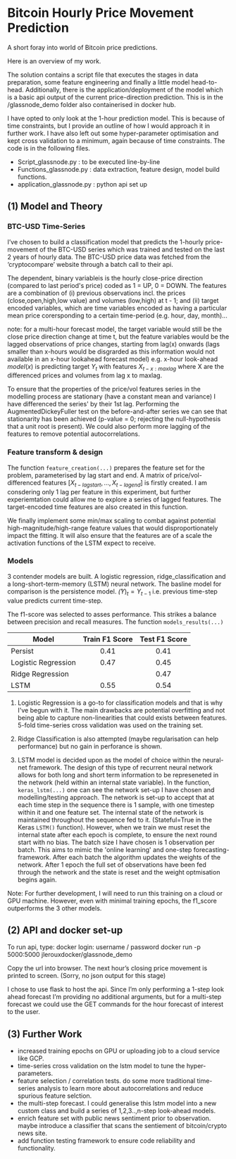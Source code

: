 # Bitcoin Hourly Price Movement Prediction
A short foray into world of Bitcoin price predictions.

Here is an overview of my work.

The solution contains a script file that executes the stages in data preparation, some feature engineering and finally a little model head-to-head. Additionally, there is the application/deployment of the model which is a basic api output of the current price-direction prediction. This is in the /glassnode_demo folder also containerised in docker hub. 

I have opted to only look at the 1-hour prediction model. This is because of time constraints, but I provide an outline of how I would approach it in further work. I have also left out some hyper-parameter optimisation and kept cross validation to a minimum, again because of time constraints. The code is in the following files.

- Script_glassnode.py : to be executed line-by-line
- Functions_glassnode.py : data extraction, feature design, model build functions.
- application_glassnode.py : python api set up 

## (1)  Model and Theory
### BTC-USD Time-Series

I’ve chosen to build a classification model that predicts the 1-hourly price-movement of the BTC-USD series which was trained and tested on the last 2 years of hourly data. The BTC-USD price data was fetched from the ‘cryptocompare’ website through a batch call to their api. 

The dependent, binary variableis is the hourly close-price direction (compared to last period's price) coded as 1 = UP, 0 = DOWN. The features are a combination of (i) previous observations incl. the prices (close,open,high,low value) and volumes (low,high) at t - 1; and (ii) target encoded variables, which are time variables encoded as having a particular mean price corersponding to a certain time-period (e.g. hour, day, month)...

note: for a multi-hour forecast model, the target variable would still be the close price direction change at time t, but the feature variables would be the lagged observations of price changes, starting from lag(x) onwards (lags smaller than x-hours would be disgrarded as this information would not available in an x-hour lookahead forecast model) e.g. x-hour look-ahead  $model(x)$ is predicting target $Y_t$ with features $X_{t-x:maxlag}$ where X are the differenced prices and volumes from lag x to maxlag. 

To ensure that the properties of the price/vol features series in the modelling process are stationary (have a constant mean and variance) I have differenced the series' by their 1st lag. Performing the AugmentedDickeyFuller test on the before-and-after series we can see that stationarity has been achieved (p-value = 0; rejecting the null-hypothesis that a unit root is present). We could also perform more lagging of the features to remove potential autocorrelations.

### Feature transform & design

The function `feature_creation(...)` prepares the feature set for the problem, parameterised by lag start and end. A matrix of price/vol-differenced features $[X_{t-lagstart},...,X_{t-lagend}]$ is firstly created. I am consdering only 1 lag per feature in this experiment, but further experiemtation could allow me to explore a series of lagged features. The target-encoded time features are also created in this function.

We finally implement some min/max scaling to combat against potential high-magnitude/high-range feature values that would disproportionately impact the fitting. It will also ensure that the features are of a scale the activation functions of the LSTM expect to receive.

### Models
3 contender models are built. A logistic regression, ridge_classification and a long-short-term-memory (LSTM) neural network. The basline model for comparison is the persistence model. $\hat(Y)_{t} = Y_{t-1}$ i.e. previous time-step value predicts current time-step.

The f1-score was selected to asses performance. This strikes a balance between precision and recall measures. The function `models_results(...)`

| Model               | Train F1 Score   | Test F1 Score     |
|---------------------|:----------------:|:-----------------:|
|Persist              |         0.41     |       0.41        |
|Logistic Regression  |         0.47     |       0.45        |
|Ridge Regression|    |        0.47      |       0.45        |
|LSTM                 |         0.55     |          0.54     |

1. Logistic Regression is a go-to for classification models and that is why I've begun with it. The main drawbacks are potential overfitting and not being able to capture non-linearities that could exists between features. 5-fold time-series cross validation was used on the training set. 

2. Ridge Classification is also attempted (maybe regularisation can help performance) but no gain in perforance is shown.

3. LSTM model is decided upon as the model of choice within the neural-net framework. The design of this type of recurrent neural network allows for both long and short term information to be represeneted in the network (held within an internal state variable). In the function, `keras_lstm(...)` one can see the network set-up I have chosen and modelling/testing approach. 
The network is set-up to accept that at each time step in the sequence there is 1 sample, with one timestep within it and one feature set. The internal state of the network is maintained throughout the sequence fed to it. (Stateful=True in the Keras `LSTM()` function). However, when we train we must reset the internal state after each epoch is complete, to ensure the next round start with no bias. The batch size I have chosen is 1 observation per batch. This aims to mimic the 'online learning' and one-step forecasting-framework. After each batch the algorithm updates the weights of the network. After 1 epoch the full set of observations have been fed through the network and the state is reset and the weight optmisation begins again.  

Note: For further development, I will need to run this training on a cloud or GPU machine. However, even with minimal training epochs, the f1_score outperforms the 3 other models.

## (2) API and docker set-up
To run api, type:
docker login: username / password
docker run -p 5000:5000 jlerouxdocker/glassnode_demo

Copy the url into browser. 
The next hour’s closing price movement is printed to screen. (Sorry, no json output for this stage)

I chose to use flask to host the api. Since I’m only performing a 1-step look ahead forecast I’m providing no additional arguments, but for a multi-step forecast we could use the GET commands for the hour forecast of interest to the user. 

## (3) Further Work
- increased training epochs on GPU or uploading job to a cloud service like GCP.
- time-series cross validation on the lstm model to tune the hyper-parameters.
- feature selection / correlation tests. do some more traditional time-series analysis to learn more about autocorrelations and reduce spurious feature selction.
- the multi-step forecast. I could generalise this lstm model into a new custom class and build a series of 1,2,3..,n-step look-ahead models.
- enrich feature set with public news sentiment prior to observation. maybe introduce a classifier that scans the sentiement of bitcoin/crypto news site.
- add function testing framework to ensure code reliability and functionality.
    
